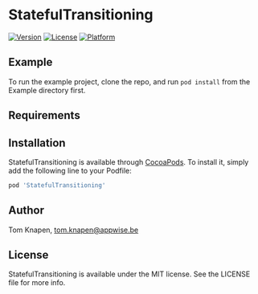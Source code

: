 # StatefulTransitioning

[![Version](https://img.shields.io/cocoapods/v/StatefulTransitioning.svg?style=flat)](http://cocoapods.org/pods/StatefulTransitioning)
[![License](https://img.shields.io/cocoapods/l/StatefulTransitioning.svg?style=flat)](http://cocoapods.org/pods/StatefulTransitioning)
[![Platform](https://img.shields.io/cocoapods/p/StatefulTransitioning.svg?style=flat)](http://cocoapods.org/pods/StatefulTransitioning)

## Example

To run the example project, clone the repo, and run `pod install` from the Example directory first.

## Requirements

## Installation

StatefulTransitioning is available through [CocoaPods](http://cocoapods.org). To install
it, simply add the following line to your Podfile:

```ruby
pod 'StatefulTransitioning'
```

## Author

Tom Knapen, tom.knapen@appwise.be

## License

StatefulTransitioning is available under the MIT license. See the LICENSE file for more info.

